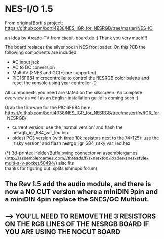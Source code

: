 NES-I/O 1.5
===========


From original Borti's project: https://github.com/borti4938/NES_IGR_for_NESRGB/tree/master/NES-IO

an idea by Arcade-TV from circuit-board.de :) Thank you very much!!!

The board replaces the silver box in NES frontloader. On this PCB the following components are included:

- AC input jack
- AC to DC conversion
- MultiAV (SNES and GC(*) are supported) 
- PIC16F684 microcontroller to control the NESRGB color palette and reset the console using your controller :D

All components you need are stated on the silkscreen. An complete overview as well as an English installation guide is coming soon ;)

Grab the firmware for the PIC16F684 here: https://github.com/borti4938/NES_IGR_for_NESRGB/tree/master/fw/IGR_for_NESRGB/
- current version: use the 'normal version' and flash the nesrgb_igr_684_var_led.hex
- oldest PCB version (with three 10k resistors next to the 74*125): use the 'risky version' and flash nesrgb_igr_684_risky_var_led.hex

(*) 3d-printed Helder/Buffalowing connector on assemblergames (http://assemblergames.com/l/threads/f-s-nes-top-loader-snes-style-multi-a-v-socket.50494/) also fits  
    thanks for figuring out, splits (shmups forum)


The Rev 1.5 add the audio module, and there is now a NO CUT version where a miniDIN 9pin and a miniDIN 4pin replace the SNES/GC Multiout.
--
--> YOU'LL NEED TO REMOVE THE 3 RESISTORS ON THE RGB LINES OF THE NESRGB BOARD IF YOU ARE USING THE NOCUT BOARD
--

